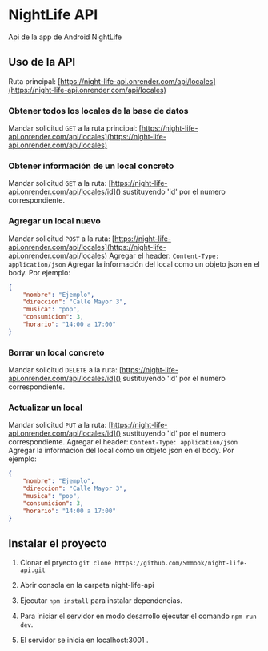 # NightLife API

Api de la app de Android NightLife

## Uso de la API

Ruta principal: [https://night-life-api.onrender.com/api/locales](https://night-life-api.onrender.com/api/locales)

### Obtener todos los locales de la base de datos

Mandar solicitud `GET` a la ruta principal: [https://night-life-api.onrender.com/api/locales](https://night-life-api.onrender.com/api/locales)

### Obtener información de un local concreto

Mandar solicitud `GET` a la ruta: [https://night-life-api.onrender.com/api/locales/id]() sustituyendo 'id' por el numero correspondiente.

### Agregar un local nuevo

Mandar solicitud `POST` a la ruta: [https://night-life-api.onrender.com/api/locales](https://night-life-api.onrender.com/api/locales)
Agregar el header: `Content-Type: application/json`
Agregar la información del local como un objeto json en el body. Por ejemplo:
```json
{
    "nombre": "Ejemplo",
    "direccion": "Calle Mayor 3",
    "musica": "pop",
    "consumicion": 3,
    "horario": "14:00 a 17:00"
}
```

### Borrar un local concreto

Mandar solicitud `DELETE` a la ruta: [https://night-life-api.onrender.com/api/locales/id]() sustituyendo 'id' por el numero correspondiente.

### Actualizar un local

Mandar solicitud `PUT` a la ruta: [https://night-life-api.onrender.com/api/locales/id]() sustituyendo 'id' por el numero correspondiente.
Agregar el header: `Content-Type: application/json`
Agregar la información del local como un objeto json en el body. Por ejemplo:
```json
{
    "nombre": "Ejemplo",
    "direccion": "Calle Mayor 3",
    "musica": "pop",
    "consumicion": 3,
    "horario": "14:00 a 17:00"
}
```

## Instalar el proyecto

1. Clonar el pryecto `git clone https://github.com/Smmook/night-life-api.git`

2. Abrir consola en la carpeta night-life-api

3. Ejecutar `npm install` para instalar dependencias.

4. Para iniciar el servidor en modo desarrollo ejecutar el comando `npm run dev`.

5. El servidor se inicia en localhost:3001 .